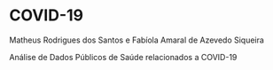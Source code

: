 # COVID-19

Matheus Rodrigues dos Santos e Fabíola Amaral de Azevedo Siqueira

Análise de Dados Públicos de Saúde relacionados a COVID-19
